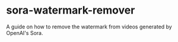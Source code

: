 # sora-watermark-remover
A guide on how to remove the watermark from videos generated by OpenAI's Sora.
